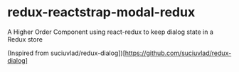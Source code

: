 # redux-reactstrap-modal-redux
A Higher Order Component using react-redux to keep dialog state in a Redux store

(Inspired from suciuvlad/redux-dialog])[https://github.com/suciuvlad/redux-dialog]
